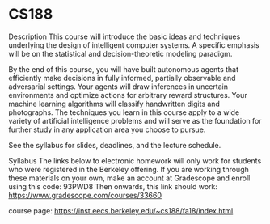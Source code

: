 # CS188
Description
This course will introduce the basic ideas and techniques underlying the design of intelligent computer systems. A specific emphasis will be on the statistical and decision-theoretic modeling paradigm.

By the end of this course, you will have built autonomous agents that efficiently make decisions in fully informed, partially observable and adversarial settings. Your agents will draw inferences in uncertain environments and optimize actions for arbitrary reward structures. Your machine learning algorithms will classify handwritten digits and photographs. The techniques you learn in this course apply to a wide variety of artificial intelligence problems and will serve as the foundation for further study in any application area you choose to pursue.

See the syllabus for slides, deadlines, and the lecture schedule.


Syllabus
The links below to electronic homework will only work for students who were registered in the Berkeley offering. If you are working through these materials on your own, make an account at Gradescope and enroll using this code: 93PWD8
Then onwards, this link should work: https://www.gradescope.com/courses/33660

course page:
https://inst.eecs.berkeley.edu/~cs188/fa18/index.html
